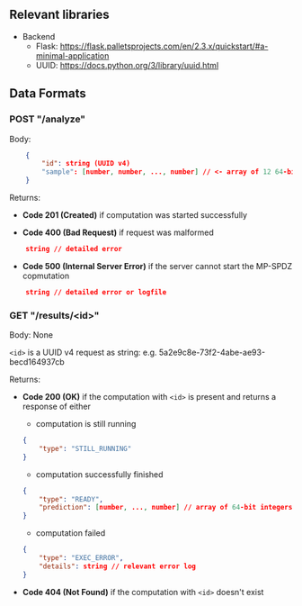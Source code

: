 ## Relevant libraries

- Backend
  - Flask: https://flask.palletsprojects.com/en/2.3.x/quickstart/#a-minimal-application
  - UUID: https://docs.python.org/3/library/uuid.html


## Data Formats

### POST "/analyze"
Body:
```json
    {
        "id": string (UUID v4)
        "sample": [number, number, ..., number] // <- array of 12 64-bit integers (additive shares in Z_64 of a fixed point encoding of the data point)
    }
```

Returns:

- **Code 201 (Created)** if computation was started successfully

- **Code 400 (Bad Request)** if request was malformed
```json
    string // detailed error
```

- **Code 500 (Internal Server Error)** if the server cannot start the MP-SPDZ copmutation
```json
    string // detailed error or logfile
```

### GET "/results/\<id\>"
Body: None

`<id>` is a UUID v4 request as string: e.g. 5a2e9c8e-73f2-4abe-ae93-becd164937cb

Returns:

- **Code 200 (OK)** if the computation with `<id>` is present and returns a response of either
    - computation is still running
    
    ```json
    {
        "type": "STILL_RUNNING"
    }
    ```
    
    - computation successfully finished
    
    ```json
    {
        "type": "READY",
        "prediction": [number, ..., number] // array of 64-bit integers (additive shares in Z_64 of a fixed point encoding of the confidence for each class)
    }
    ```
    - computation failed
    
    ```json
    {
        "type": "EXEC_ERROR",
        "details": string // relevant error log
    }
    ```

- **Code 404 (Not Found)** if the computation with `<id>` doesn't exist
